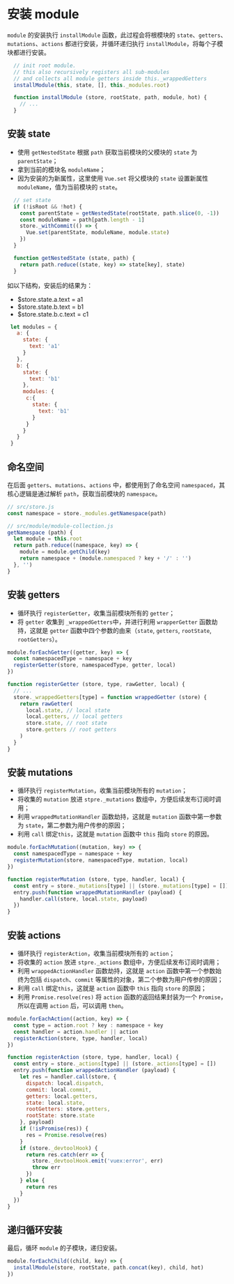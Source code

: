 # 安装 module

`module` 的安装执行 `installModule` 函数，此过程会将根模块的 `state`、`getters`、`mutations`、`actions` 都进行安装，并循环递归执行 `installModule`，将每个子模块都进行安装。

```js
  // init root module.
  // this also recursively registers all sub-modules
  // and collects all module getters inside this._wrappedGetters
  installModule(this, state, [], this._modules.root)

  function installModule (store, rootState, path, module, hot) {
    // ...
  }
```

## 安装 state

* 使用 `getNestedState` 根据 `path` 获取当前模块的父模块的 `state` 为 `parentState`；
* 拿到当前的模块名 `moduleName`；
* 因为安装的为新属性，这里使用 `Vue.set` 将父模块的 `state` 设置新属性`moduleName`，值为当前模块的 `state`。

```js
  // set state
  if (!isRoot && !hot) {
    const parentState = getNestedState(rootState, path.slice(0, -1))
    const moduleName = path[path.length - 1]
    store._withCommit(() => {
      Vue.set(parentState, moduleName, module.state)
    })
  }

  function getNestedState (state, path) {
    return path.reduce((state, key) => state[key], state)
  }
```

如以下结构，安装后的结果为：
* $store.state.a.text = a1
* $store.state.b.text = b1
* $store.state.b.c.text = c1

```js
 let modules = {
   a: {
     state: {
       text: 'a1'
     }
   },
   b: {
     state: {
       text: 'b1'
     },
     modules: {
      c:{
        state: {
          text: 'b1'
        }
      }
     }
   }
 }
```


## 命名空间

在后面 `getters`、`mutations`、`actions` 中，都使用到了命名空间 `namespaced`，其核心逻辑是通过解析 `path`，获取当前模块的 `namespace`。

```js
// src/store.js
const namespace = store._modules.getNamespace(path)

// src/module/module-collection.js
getNamespace (path) {
  let module = this.root
  return path.reduce((namespace, key) => {
    module = module.getChild(key)
    return namespace + (module.namespaced ? key + '/' : '')
  }, '')
}
```

## 安装 getters

* 循环执行 `registerGetter`，收集当前模块所有的 `getter`；
* 将 `getter` 收集到 `_wrappedGetters`中，并进行利用 `wrapperGetter` 函数劫持，这就是 `getter` 函数中四个参数的由来（`state`, `getters`, `rootState`, `rootGetters`）。

```js
module.forEachGetter((getter, key) => {
  const namespacedType = namespace + key
  registerGetter(store, namespacedType, getter, local)
})

function registerGetter (store, type, rawGetter, local) {
  // ...
  store._wrappedGetters[type] = function wrappedGetter (store) {
    return rawGetter(
      local.state, // local state
      local.getters, // local getters
      store.state, // root state
      store.getters // root getters
    )
  }
}
```

## 安装 mutations 

* 循环执行 `registerMutation`，收集当前模块所有的 `mutation`；
* 将收集的 `mutation` 放进 `stpre._mutations` 数组中，方便后续发布订阅时调用；
* 利用 `wrappedMutationHandler` 函数劫持，这就是 `mutation` 函数中第一参数为 `state`，第二参数为用户传参的原因；
* 利用 `call` 绑定`this`，这就是 `mutation` 函数中 `this` 指向 `store` 的原因。

```js
module.forEachMutation((mutation, key) => {
  const namespacedType = namespace + key
  registerMutation(store, namespacedType, mutation, local)
})

function registerMutation (store, type, handler, local) {
  const entry = store._mutations[type] || (store._mutations[type] = [])
  entry.push(function wrappedMutationHandler (payload) {
    handler.call(store, local.state, payload)
  })
}
```

## 安装 actions

* 循环执行 `registerAction`，收集当前模块所有的 `action`；
* 将收集的 `action` 放进 `stpre._actions` 数组中，方便后续发布订阅时调用；
* 利用 `wrappedActionHandler` 函数劫持，这就是 `action` 函数中第一个参数始终为包括 `dispatch`、`commit` 等属性的对象，第二个参数为用户传参的原因；
* 利用 `call` 绑定`this`，这就是 `action` 函数中 `this` 指向 `store` 的原因；
* 利用 `Promise.resolve(res)` 将 `action` 函数的返回结果封装为一个 `Promise`，所以在调用 `action` 后，可以调用 `then`。

```js
module.forEachAction((action, key) => {
  const type = action.root ? key : namespace + key
  const handler = action.handler || action
  registerAction(store, type, handler, local)
})

function registerAction (store, type, handler, local) {
  const entry = store._actions[type] || (store._actions[type] = [])
  entry.push(function wrappedActionHandler (payload) {
    let res = handler.call(store, {
      dispatch: local.dispatch,
      commit: local.commit,
      getters: local.getters,
      state: local.state,
      rootGetters: store.getters,
      rootState: store.state
    }, payload)
    if (!isPromise(res)) {
      res = Promise.resolve(res)
    }
    if (store._devtoolHook) {
      return res.catch(err => {
        store._devtoolHook.emit('vuex:error', err)
        throw err
      })
    } else {
      return res
    }
  })
}
```

## 递归循环安装

最后，循环 `module` 的子模块，递归安装。

```js
module.forEachChild((child, key) => {
  installModule(store, rootState, path.concat(key), child, hot)
})
```
